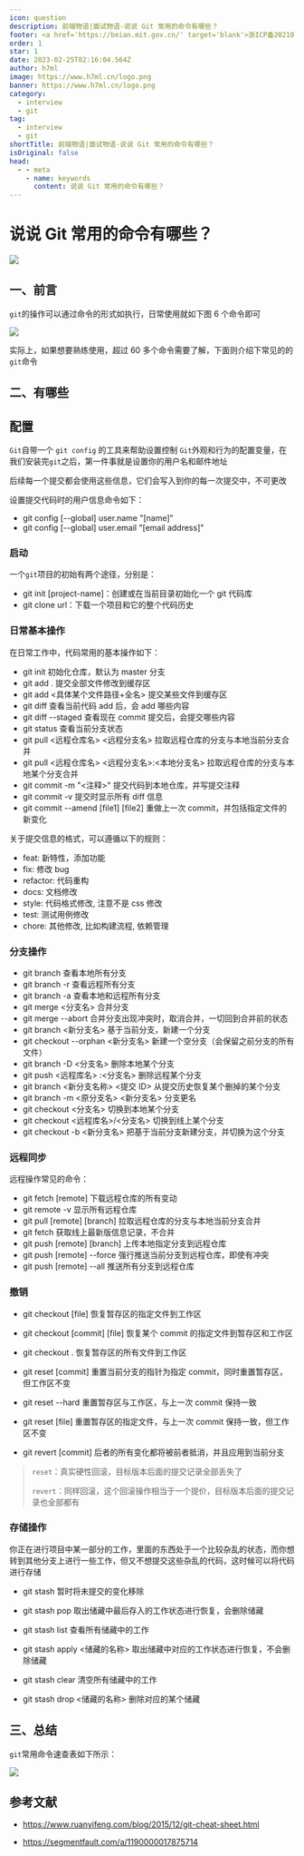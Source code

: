 ```yaml
---
icon: question
description: 前端物语|面试物语-说说 Git 常用的命令有哪些？
footer: <a href='https://beian.mit.gov.cn/' target='blank'>浙ICP备2021037683号-2</a>说说 Git 常用的命令有哪些？
order: 1
star: 1
date: 2023-02-25T02:16:04.564Z
author: h7ml
image: https://www.h7ml.cn/logo.png
banner: https://www.h7ml.cn/logo.png
category:
  - interview
  - git
tag:
  - interview
  - git
shortTitle: 前端物语|面试物语-说说 Git 常用的命令有哪些？
isOriginal: false
head:
  - - meta
    - name: keywords
      content: 说说 Git 常用的命令有哪些？
---
```


# 说说 Git 常用的命令有哪些？

![](http://static.5ibug.net/vitepress/assets/images/interview/f66b3290-f7af-11eb-bc6f-3f06e1491664.png)

## 一、前言

`git`的操作可以通过命令的形式如执行，日常使用就如下图 6 个命令即可

![](http://static.5ibug.net/vitepress/assets/images/interview/fe150520-f7af-11eb-991d-334fd31f0201.png)

实际上，如果想要熟练使用，超过 60 多个命令需要了解，下面则介绍下常见的的`git`命令

## 二、有哪些

## 配置

`Git`自带一个 `git config` 的工具来帮助设置控制 `Git`外观和行为的配置变量，在我们安装完`git`之后，第一件事就是设置你的用户名和邮件地址

后续每一个提交都会使用这些信息，它们会写入到你的每一次提交中，不可更改

设置提交代码时的用户信息命令如下：

- git config [--global] user.name "[name]"
- git config [--global] user.email "[email address]"

### 启动

一个`git`项目的初始有两个途径，分别是：

- git init [project-name]：创建或在当前目录初始化一个 git 代码库
- git clone url：下载一个项目和它的整个代码历史

### 日常基本操作

在日常工作中，代码常用的基本操作如下：

- git init 初始化仓库，默认为 master 分支
- git add . 提交全部文件修改到缓存区
- git add <具体某个文件路径+全名> 提交某些文件到缓存区
- git diff 查看当前代码 add 后，会 add 哪些内容
- git diff --staged 查看现在 commit 提交后，会提交哪些内容
- git status 查看当前分支状态
- git pull <远程仓库名> <远程分支名> 拉取远程仓库的分支与本地当前分支合并
- git pull <远程仓库名> <远程分支名>:<本地分支名> 拉取远程仓库的分支与本地某个分支合并
- git commit -m "<注释>" 提交代码到本地仓库，并写提交注释
- git commit -v 提交时显示所有 diff 信息
- git commit --amend [file1] [file2] 重做上一次 commit，并包括指定文件的新变化

关于提交信息的格式，可以遵循以下的规则：

- feat: 新特性，添加功能
- fix: 修改 bug
- refactor: 代码重构
- docs: 文档修改
- style: 代码格式修改, 注意不是 css 修改
- test: 测试用例修改
- chore: 其他修改, 比如构建流程, 依赖管理

### 分支操作

- git branch 查看本地所有分支
- git branch -r 查看远程所有分支
- git branch -a 查看本地和远程所有分支
- git merge <分支名> 合并分支
- git merge --abort 合并分支出现冲突时，取消合并，一切回到合并前的状态
- git branch <新分支名> 基于当前分支，新建一个分支
- git checkout --orphan <新分支名> 新建一个空分支（会保留之前分支的所有文件）
- git branch -D <分支名> 删除本地某个分支
- git push <远程库名> :<分支名> 删除远程某个分支
- git branch <新分支名称> <提交 ID> 从提交历史恢复某个删掉的某个分支
- git branch -m <原分支名> <新分支名> 分支更名
- git checkout <分支名> 切换到本地某个分支
- git checkout <远程库名>/<分支名> 切换到线上某个分支
- git checkout -b <新分支名> 把基于当前分支新建分支，并切换为这个分支

### 远程同步

远程操作常见的命令：

- git fetch [remote] 下载远程仓库的所有变动
- git remote -v 显示所有远程仓库
- git pull [remote] [branch] 拉取远程仓库的分支与本地当前分支合并
- git fetch 获取线上最新版信息记录，不合并
- git push [remote] [branch] 上传本地指定分支到远程仓库
- git push [remote] --force 强行推送当前分支到远程仓库，即使有冲突
- git push [remote] --all 推送所有分支到远程仓库

### 撤销

- git checkout [file] 恢复暂存区的指定文件到工作区
- git checkout [commit] [file] 恢复某个 commit 的指定文件到暂存区和工作区
- git checkout . 恢复暂存区的所有文件到工作区
- git reset [commit] 重置当前分支的指针为指定 commit，同时重置暂存区，但工作区不变
- git reset --hard 重置暂存区与工作区，与上一次 commit 保持一致
- git reset [file] 重置暂存区的指定文件，与上一次 commit 保持一致，但工作区不变

- git revert [commit] 后者的所有变化都将被前者抵消，并且应用到当前分支

> `reset`：真实硬性回滚，目标版本后面的提交记录全部丢失了
>
> `revert`：同样回滚，这个回滚操作相当于一个提价，目标版本后面的提交记录也全部都有

### 存储操作

你正在进行项目中某一部分的工作，里面的东西处于一个比较杂乱的状态，而你想转到其他分支上进行一些工作，但又不想提交这些杂乱的代码，这时候可以将代码进行存储

- git stash 暂时将未提交的变化移除
- git stash pop 取出储藏中最后存入的工作状态进行恢复，会删除储藏

- git stash list 查看所有储藏中的工作
- git stash apply <储藏的名称> 取出储藏中对应的工作状态进行恢复，不会删除储藏
- git stash clear 清空所有储藏中的工作
- git stash drop <储藏的名称> 删除对应的某个储藏

## 三、总结

`git`常用命令速查表如下所示：

![](http://static.5ibug.net/vitepress/assets/images/interview/0a10f3c0-f7b0-11eb-991d-334fd31f0201.png)

## 参考文献

- <https://www.ruanyifeng.com/blog/2015/12/git-cheat-sheet.html>

- <https://segmentfault.com/a/1190000017875714>

